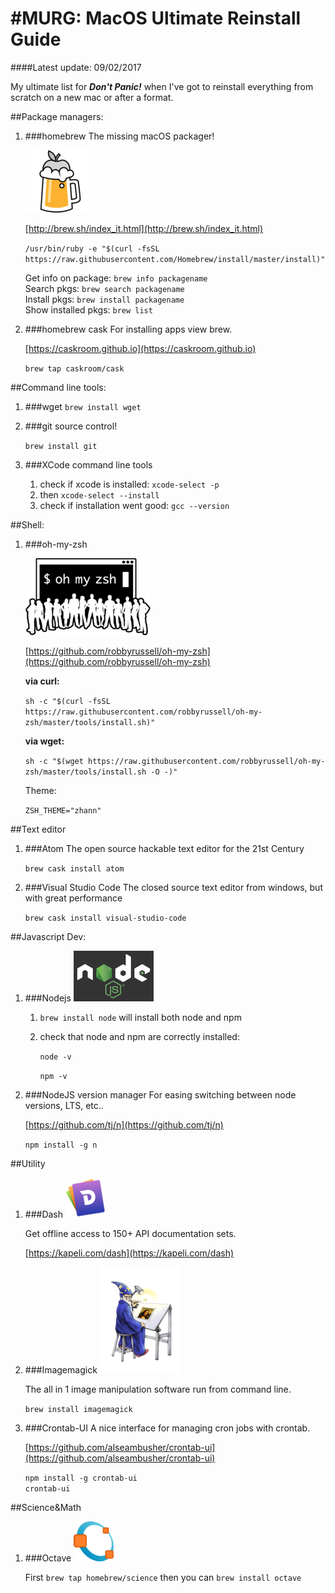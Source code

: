 #MURG: MacOS Ultimate Reinstall Guide
===
####Latest update: 09/02/2017

My ultimate list for ***Don't Panic!*** when I've got to reinstall everything from scratch on a new mac or after a format.



##Package managers:

1. ###homebrew
	The missing macOS packager!

	![homebrew-icon](./homebrew-100.png)

	[http://brew.sh/index_it.html](http://brew.sh/index_it.html)

	```/usr/bin/ruby -e "$(curl -fsSL https://raw.githubusercontent.com/Homebrew/install/master/install)"```
	
	Get info on package: ```brew info packagename```<br>
	Search pkgs: ```brew search packagename``` <br>
	Install pkgs: ```brew install packagename``` <br>
	Show installed pkgs: ```brew list``` <br>

2. ###homebrew cask
	For installing apps view brew.
	
	[https://caskroom.github.io](https://caskroom.github.io)

	```brew tap caskroom/cask```
	
##Command line tools:
1. ###wget
	```brew install wget```
2. ###git
	source control!
	
	```brew install git```
	
2. ###XCode command line tools
	1. check if xcode is installed:
		```xcode-select -p```	
	2. then
		```xcode-select --install```
	3. check if installation went good:
		```gcc --version```

##Shell:
1. ###oh-my-zsh

	![oh-my-zsh-icon](./oh-my-zsh-200.png)

	[https://github.com/robbyrussell/oh-my-zsh](https://github.com/robbyrussell/oh-my-zsh)
	
	**via curl:**
	
	```sh -c "$(curl -fsSL https://raw.githubusercontent.com/robbyrussell/oh-my-zsh/master/tools/install.sh)"```
	
	**via wget:**
	
	```sh -c "$(wget https://raw.githubusercontent.com/robbyrussell/oh-my-zsh/master/tools/install.sh -O -)"```
	
	Theme:
	
	```ZSH_THEME="zhann"```

##Text editor
1. ###Atom
	The open source hackable text editor for the 21st Century
	
	```brew cask install atom```
2. ###Visual Studio Code
	The closed source text editor from windows, but with great performance
	
	```brew cask install visual-studio-code```
	
##Javascript Dev:
1. ###Nodejs
	![nodejs-icon](./nodejs-128.png)
	1. ```brew install node``` will install both node and npm
	2. check that node and npm are correctly installed:
	
		```node -v```
	
		```npm -v```
2. ###NodeJS version manager
	For easing switching between node versions, LTS, etc..
	
	[https://github.com/tj/n](https://github.com/tj/n)
	
	```npm install -g n```
	
##Utility
1. ###Dash
	![dash-icon](./dash-64.png)
	
	Get offline access to 150+ API documentation sets.
	
	[https://kapeli.com/dash](https://kapeli.com/dash)
2. ###Imagemagick
	![image-magick-icon](wizard-128.png)
	
	The all in 1 image manipulation software run from command line.
	
	```brew install imagemagick```
3. ###Crontab-UI
	A nice interface for managing cron jobs with crontab.
	
	[https://github.com/alseambusher/crontab-ui](https://github.com/alseambusher/crontab-ui)
	
	```npm install -g crontab-ui```<br>
	```crontab-ui```

	
##Science&Math
1. ###Octave 
	![octave-icon](./octave-64.png)
	
	First ```brew tap homebrew/science``` then you can ```brew install octave```